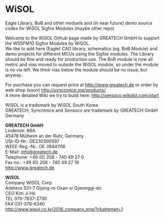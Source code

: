 # WiSOL
Eagle Library, BoB and other moduels and (in near future) demo source codes for WiSOL Sigfox Modules (maybe other repo)

Welcome to the WiSOL Github page made by GREATECH GmbH to support the WSSFM10 Sigfox Modules by WiSOL.<br>
We like to add here (Eagle) CAD library, schematics (eg. BoB Module) and demo projects for different MCUs using the Sigfox modules.
The Library should be fine and ready for production use.
The BoB module is now all metric and vias moved to outside the WiSOL module, so under the module is no via left.
We think vias below the module should be no issue, but anyway.

For purchase you can request price at http://www.greatech.de or order by web shop (soon) http://syncronice.me/products/<br>
A more detailed Wiki we try to build here: http://sensoco.wikidot.com/start

WiSOL is a trademark by WiSOL South Korea<br>
GREATECH, Syncronice and Sensoco are trademark by GREATECH GmbH Germany

**GREATECH GmbH**<br>
Lindenstr. 66A<br>
45478 Mülheim an der Ruhr, Germany<br>
USt-ID-Nr.: 	DE230390597<br>
WEEE-Reg.-Nr.: 	DE 39441116<br>
E-Mail: 	info@greatech.de<br>
Telephone: 	+49 (0) 208 - 740 49 27 0<br>
Fax no.: 	+49 (0) 208 - 740 49 27 19<br>
http://www.greatech.de

**WiSOL**<br>
Company 	WISOL Corp<br>
Address 	531-7 Gijang-ro Osan-si Gyeonggi-do<br>
CEO 	 	Kim Ji Ho<br>
TEL 	 	070-7837-2730<br>
FAX 	 	031-378-6340<br>
http://www.wisol.co.kr/2016_company_eng/?ckattempt=1
